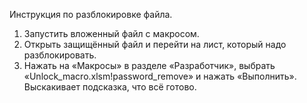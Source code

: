 Инструкция по разблокировке файла.
1)	Запустить вложенный файл с макросом.
2)	Открыть защищённый файл и перейти на лист, который надо разблокировать.
3)	Нажать на «Макросы» в разделе «Разработчик», выбрать «Unlock_macro.xlsm!password_remove» и нажать «Выполнить». Выскакивает подсказка, что всё готово.
